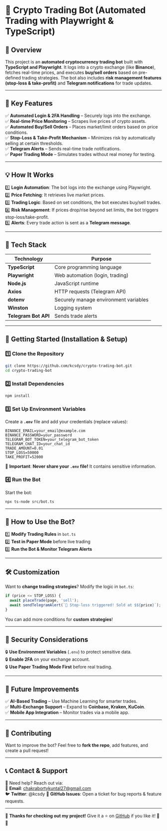 # 🚀 **Crypto Trading Bot (Automated Trading with Playwright & TypeScript)**  

## 📌 **Overview**  
This project is an **automated cryptocurrency trading bot** built with **TypeScript and Playwright**. It logs into a crypto exchange (like **Binance**), fetches real-time prices, and executes **buy/sell orders** based on pre-defined trading strategies. The bot also includes **risk management features (stop-loss & take-profit)** and **Telegram notifications** for trade updates.  

---

## 🎯 **Key Features**  
✅ **Automated Login & 2FA Handling** – Securely logs into the exchange.  
✅ **Real-time Price Monitoring** – Scrapes live prices of crypto assets.  
✅ **Automated Buy/Sell Orders** – Places market/limit orders based on price conditions.  
✅ **Stop-Loss & Take-Profit Mechanism** – Minimizes risk by automatically selling at certain thresholds.  
✅ **Telegram Alerts** – Sends real-time trade notifications.  
✅ **Paper Trading Mode** – Simulates trades without real money for testing.  

---

## 💡 **How It Works**  

1️⃣ **Login Automation**: The bot logs into the exchange using Playwright.  
2️⃣ **Price Fetching**: It retrieves live market prices.  
3️⃣ **Trading Logic**: Based on set conditions, the bot executes buy/sell trades.  
4️⃣ **Risk Management**: If prices drop/rise beyond set limits, the bot triggers stop-loss/take-profit.  
5️⃣ **Alerts**: Every trade action is sent as a **Telegram message**.  

---

## 🔧 **Tech Stack**  

| Technology  | Purpose  |
|------------|---------|
| **TypeScript** | Core programming language |
| **Playwright** | Web automation (login, trading) |
| **Node.js** | JavaScript runtime |
| **Axios** | HTTP requests (Telegram API) |
| **dotenv** | Securely manage environment variables |
| **Winston** | Logging system |
| **Telegram Bot API** | Sends trade alerts |

---

## 🚀 **Getting Started (Installation & Setup)**  

### **1️⃣ Clone the Repository**  
```sh
git clone https://github.com/kcsdy/crypto-trading-bot.git
cd crypto-trading-bot
```

### **2️⃣ Install Dependencies**  
```sh
npm install
```

### **3️⃣ Set Up Environment Variables**  
Create a **`.env`** file and add your credentials (replace values):  
```
BINANCE_EMAIL=your_email@example.com
BINANCE_PASSWORD=your_password
TELEGRAM_BOT_TOKEN=your_telegram_bot_token
TELEGRAM_CHAT_ID=your_chat_id
TRADE_AMOUNT=0.01
STOP_LOSS=50000
TAKE_PROFIT=52000
```
🔹 **Important**: **Never share your `.env` file!** It contains sensitive information.  

### **4️⃣ Run the Bot**  
Start the bot:  
```sh
npx ts-node src/bot.ts
```

---

## 📜 **How to Use the Bot?**  

1️⃣ **Modify Trading Rules** in `bot.ts`  
2️⃣ **Test in Paper Mode** before live trading  
3️⃣ **Run the Bot & Monitor Telegram Alerts**  

---

## 🛠️ **Customization**  

Want to **change trading strategies**? Modify the logic in `bot.ts`:  

```typescript
if (price <= STOP_LOSS) {
  await placeTrade(page, 'sell');
  await sendTelegramAlert(`🚨 Stop-loss triggered! Sold at $${price}`);
} 
```
You can add more conditions for **custom strategies**!  

---

## 🚨 **Security Considerations**  

🔒 **Use Environment Variables** (`.env`) to protect sensitive data.  
🔒 **Enable 2FA** on your exchange account.  
🔒 **Use Paper Trading Mode First** before real trading.  

---

## 📢 **Future Improvements**  

✅ **AI-Based Trading** – Use Machine Learning for smarter trades.  
✅ **Multi-Exchange Support** – Expand to **Coinbase, Kraken, KuCoin**.  
✅ **Mobile App Integration** – Monitor trades via a mobile app.  

---

## 🤝 **Contributing**  
Want to improve the bot? Feel free to **fork the repo**, add features, and create a pull request!  

---

## 📞 **Contact & Support**  
💬 Need help? Reach out via:  
📩 **Email**: chakrabortykuntal27@gmail.com  
🐦 **Twitter**: @kcsdy 
📘 **GitHub Issues**: Open a ticket for bug reports & feature requests.  

---

🎉 **Thanks for checking out my project!** Give it a ⭐ on [GitHub](https://github.com/your-username/crypto-trading-bot) if you like it! 🚀🔥  
